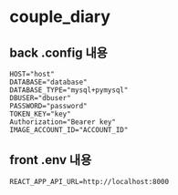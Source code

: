 # couple_diary


## back .config 내용
```
HOST="host"
DATABASE="database"
DATABASE_TYPE="mysql+pymysql"
DBUSER="dbuser"
PASSWORD="password"
TOKEN_KEY="key"
Authorization="Bearer key"
IMAGE_ACCOUNT_ID="ACCOUNT_ID"
```



## front .env 내용
```
REACT_APP_API_URL=http://localhost:8000
```